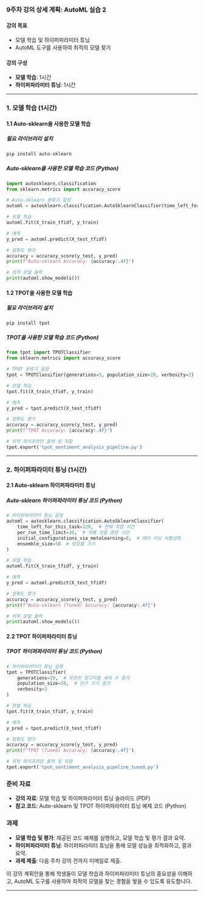 ### 9주차 강의 상세 계획: AutoML 실습 2

#### 강의 목표
- 모델 학습 및 하이퍼파라미터 튜닝
- AutoML 도구를 사용하여 최적의 모델 찾기

#### 강의 구성
- **모델 학습**: 1시간
- **하이퍼파라미터 튜닝**: 1시간

---

### 1. 모델 학습 (1시간)

#### 1.1 Auto-sklearn을 사용한 모델 학습

##### 필요 라이브러리 설치
```bash
pip install auto-sklearn
```

##### Auto-sklearn을 사용한 모델 학습 코드 (Python)
```python
import autosklearn.classification
from sklearn.metrics import accuracy_score

# Auto-sklearn 분류기 설정
automl = autosklearn.classification.AutoSklearnClassifier(time_left_for_this_task=60, per_run_time_limit=30)

# 모델 학습
automl.fit(X_train_tfidf, y_train)

# 예측
y_pred = automl.predict(X_test_tfidf)

# 정확도 평가
accuracy = accuracy_score(y_test, y_pred)
print(f"Auto-sklearn Accuracy: {accuracy:.4f}")

# 최적 모델 출력
print(automl.show_models())
```

#### 1.2 TPOT을 사용한 모델 학습

##### 필요 라이브러리 설치
```bash
pip install tpot
```

##### TPOT을 사용한 모델 학습 코드 (Python)
```python
from tpot import TPOTClassifier
from sklearn.metrics import accuracy_score

# TPOT 분류기 설정
tpot = TPOTClassifier(generations=5, population_size=20, verbosity=2)

# 모델 학습
tpot.fit(X_train_tfidf, y_train)

# 예측
y_pred = tpot.predict(X_test_tfidf)

# 정확도 평가
accuracy = accuracy_score(y_test, y_pred)
print(f"TPOT Accuracy: {accuracy:.4f}")

# 최적 파이프라인 출력 및 저장
tpot.export('tpot_sentiment_analysis_pipeline.py')
```

---

### 2. 하이퍼파라미터 튜닝 (1시간)

#### 2.1 Auto-sklearn 하이퍼파라미터 튜닝

##### Auto-sklearn 하이퍼파라미터 튜닝 코드 (Python)
```python
# 하이퍼파라미터 튜닝 설정
automl = autosklearn.classification.AutoSklearnClassifier(
    time_left_for_this_task=120,  # 전체 작업 시간
    per_run_time_limit=30,  # 개별 모델 훈련 시간
    initial_configurations_via_metalearning=0,  # 메타 러닝 비활성화
    ensemble_size=50  # 앙상블 크기
)

# 모델 학습
automl.fit(X_train_tfidf, y_train)

# 예측
y_pred = automl.predict(X_test_tfidf)

# 정확도 평가
accuracy = accuracy_score(y_test, y_pred)
print(f"Auto-sklearn (Tuned) Accuracy: {accuracy:.4f}")

# 최적 모델 출력
print(automl.show_models())
```

#### 2.2 TPOT 하이퍼파라미터 튜닝

##### TPOT 하이퍼파라미터 튜닝 코드 (Python)
```python
# 하이퍼파라미터 튜닝 설정
tpot = TPOTClassifier(
    generations=10,  # 유전자 알고리즘 세대 수 증가
    population_size=50,  # 인구 크기 증가
    verbosity=3
)

# 모델 학습
tpot.fit(X_train_tfidf, y_train)

# 예측
y_pred = tpot.predict(X_test_tfidf)

# 정확도 평가
accuracy = accuracy_score(y_test, y_pred)
print(f"TPOT (Tuned) Accuracy: {accuracy:.4f}")

# 최적 파이프라인 출력 및 저장
tpot.export('tpot_sentiment_analysis_pipeline_tuned.py')
```

### 준비 자료
- **강의 자료**: 모델 학습 및 하이퍼파라미터 튜닝 슬라이드 (PDF)
- **참고 코드**: Auto-sklearn 및 TPOT 하이퍼파라미터 튜닝 예제 코드 (Python)

### 과제
- **모델 학습 및 평가**: 제공된 코드 예제를 실행하고, 모델 학습 및 평가 결과 요약.
- **하이퍼파라미터 튜닝**: 하이퍼파라미터 튜닝을 통해 모델 성능을 최적화하고, 결과 요약.
- **과제 제출**: 다음 주차 강의 전까지 이메일로 제출.

이 강의 계획안을 통해 학생들이 모델 학습과 하이퍼파라미터 튜닝의 중요성을 이해하고, AutoML 도구를 사용하여 최적의 모델을 찾는 경험을 쌓을 수 있도록 유도합니다.

---
